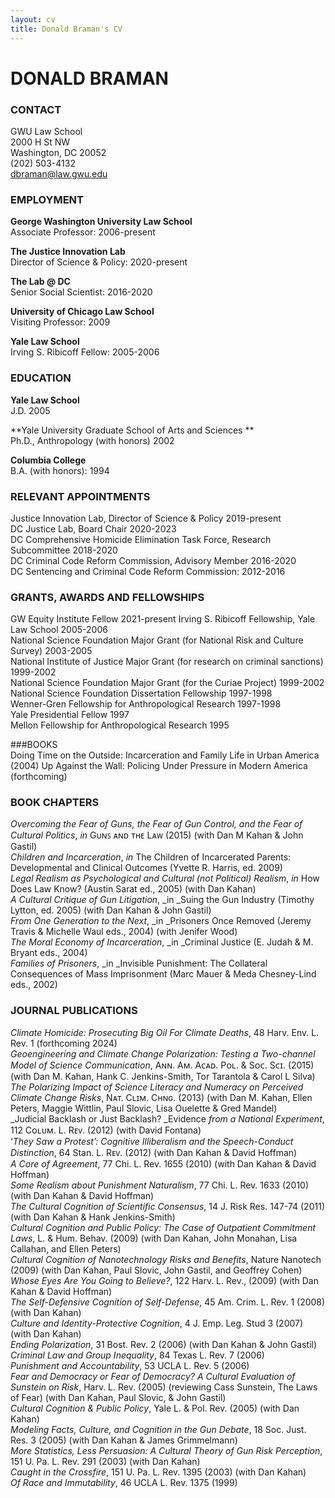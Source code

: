 ```yaml
---
layout: cv
title: Donald Braman's CV
---
```

# DONALD BRAMAN 

### CONTACT  
GWU Law School  
2000 H St NW  
Washington, DC 20052  
(202) 503-4132   
[dbraman@law.gwu.edu](mailto:dbraman@law.gwu.edu)

### EMPLOYMENT  

**George Washington University Law School**  
Associate Professor: 2006-present

**The Justice Innovation Lab**  
Director of Science & Policy: 2020-present

**The Lab @ DC**  
Senior Social Scientist: 2016-2020

**University of Chicago Law School**  
Visiting Professor: 2009

**Yale Law School**  
Irving S. Ribicoff Fellow: 2005-2006


### EDUCATION

**Yale Law School**  
J.D. 2005

**Yale University Graduate School of Arts and Sciences **  
Ph.D., Anthropology (with honors) 2002

**Columbia College**  
B.A. (with honors): 1994

### RELEVANT APPOINTMENTS	

Justice Innovation Lab, Director of Science & Policy 2019-present  
DC Justice Lab, Board Chair 2020-2023  
DC Comprehensive Homicide Elimination Task Force, Research Subcommittee 2018-2020  
DC Criminal Code Reform Commission, Advisory Member 2016-2020  
DC Sentencing and Criminal Code Reform Commission: 2012-2016 

### GRANTS, AWARDS AND FELLOWSHIPS

GW Equity Institute Fellow 2021-present 
Irving S. Ribicoff Fellowship, Yale Law School 2005-2006  
National Science Foundation Major Grant (for National Risk and Culture Survey) 2003-2005  
National Institute of Justice Major Grant (for research on criminal sanctions) 1999-2002  
National Science Foundation Major Grant (for the Curiae Project) 1999-2002  
National Science Foundation Dissertation Fellowship 1997-1998  
Wenner-Gren Fellowship for Anthropological Research 1997-1998  
Yale Presidential Fellow 1997  
Mellon Fellowship for Anthropological Research 1995  

###BOOKS  
Doing Time on the Outside: Incarceration and Family Life in Urban America (2004) 
Up Against the Wall: Policing Under Pressure in Modern America (forthcoming)

### BOOK CHAPTERS 
_Overcoming the Fear of Guns, the Fear of Gun Control, and the Fear of Cultural Politics_, _in_ Gᴜɴꜱ ᴀɴᴅ ᴛʜᴇ Lᴀᴡ (2015) (with Dan M Kahan & John Gastil)  
_Children and Incarceration_, _in_ The Children of Incarcerated Parents: Developmental and Clinical Outcomes (Yvette R. Harris, ed. 2009)  
_Legal Realism as Psychological and Cultural (not Political) Realism_, _in_ How Does Law Know? (Austin Sarat ed., 2005) (with Dan Kahan)  
_A Cultural Critique of Gun Litigation_, _in _Suing the Gun Industry (Timothy Lytton, ed. 2005) (with Dan Kahan & John Gastil)  
_From One Generation to the Next_, _in _Prisoners Once Removed (Jeremy Travis & Michelle Waul eds., 2004) (with Jenifer Wood)  
_The Moral Economy of Incarceration_, _in _Criminal Justice (E. Judah & M. Bryant eds., 2004)  
_Families of Prisoners_, _in _Invisible Punishment: The Collateral Consequences of Mass Imprisonment (Marc Mauer & Meda Chesney-Lind eds., 2002)  

### JOURNAL PUBLICATIONS  
_Climate Homicide: Prosecuting Big Oil For Climate Deaths_, 48 Harv. Env. L. Rev. 1 (forthcoming 2024)  
_Geoengineering and Climate Change Polarization: Testing a Two-channel Model of Science Communication_, Aɴɴ. Aᴍ. Aᴄᴀᴅ. Pᴏʟ. & Sᴏᴄ. Sᴄɪ. (2015) (with Dan M. Kahan, Hank C. Jenkins-Smith, Tor Tarantola & Carol L Silva)  
_The Polarizing Impact of Science Literacy and Numeracy on Perceived Climate Change Risks_, Nᴀᴛ. Cʟɪᴍ. Cʜɴɢ. (2013) (with Dan M. Kahan, Ellen Peters, Maggie Wittlin, Paul Slovic, Lisa Ouelette & Gred Mandel)  
_Judicial Backlash or Just Backlash? _Evidence _from a National Experiment_, 112 Cᴏʟᴜᴍ. L. Rᴇᴠ. (2012) (with David Fontana)  
‘_They Saw a Protest’: Cognitive Illiberalism and the Speech-Conduct Distinction_, 64 Stan. L. Rᴇᴠ. (2012) (with Dan Kahan & David Hoffman)  
_A Core of Agreement_, 77 Chi. L. Rev. 1655 (2010) (with Dan Kahan & David Hoffman)  
_Some Realism about Punishment Naturalism_, 77 Chi. L. Rev. 1633 (2010) (with Dan Kahan & David Hoffman)  
_The Cultural Cognition of Scientific Consensus_, 14 J. Risk Res. 147-74 (2011) (with Dan Kahan & Hank Jenkins-Smith)  
_Cultural Cognition and Public Policy: The Case of Outpatient Commitment Laws_, L. & Hum. Behav. (2009) (with Dan Kahan, John Monahan, Lisa Callahan, and Ellen Peters)  
_Cultural Cognition of Nanotechnology Risks and Benefits_, Nature Nanotech (2009) (with Dan Kahan, Paul Slovic, John Gastil, and Geoffrey Cohen)  
_Whose Eyes Are You Going to Believe?_, 122 Harv. L. Rev., (2009) (with Dan Kahan & David Hoffman)  
_The Self-Defensive Cognition of Self-Defense_, 45 Am. Crim. L. Rev. 1 (2008) (with Dan Kahan)  
_Culture and Identity-Protective Cognition_, 4 J. Emp. Leg. Stud 3 (2007) (with Dan Kahan)  
_Ending Polarization_, 31 Bost. Rev. 2 (2006) (with Dan Kahan & John Gastil)  
_Criminal Law and Group Inequality_, 84 Texas L. Rev. 7 (2006)  
_Punishment and Accountability_, 53 UCLA L. Rev. 5 (2006)  
_Fear and Democracy or Fear of Democracy? A Cultural Evaluation of Sunstein on Risk_, Harv. L. Rev. (2005) (reviewing Cass Sunstein, The Laws of Fear) (with Dan Kahan, Paul Slovic, & John Gastil)  
_Cultural Cognition & Public Policy_, Yale L. & Pol. Rev. (2005) (with Dan Kahan)  
_Modeling Facts, Culture, and Cognition in the Gun Debate_, 18 Soc. Just. Res. 3 (2005) (with Dan Kahan & James Grimmelmann)  
_More Statistics, Less Persuasion: A Cultural Theory of Gun Risk Perception_, 151 U. Pa. L. Rev. 291 (2003) (with Dan Kahan)  
_Caught in the Crossfire_, 151 U. Pa. L. Rev. 1395 (2003) (with Dan Kahan)  
_Of Race and Immutability_, 46 UCLA L. Rev. 1375 (1999)  

<!-- ### Footer

Last updated: May 2013 -->


